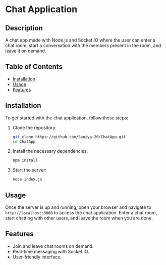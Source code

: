 # Chat Application

## Description
A chat app made with Node.js and Socket.IO where the user can enter a chat room, start a conversation with the members present in the room, and leave it on demand.

## Table of Contents
- [Installation](#installation)
- [Usage](#usage)
- [Features](#features)

## Installation
To get started with the chat application, follow these steps:

1. Clone the repository:
    ```sh
    git clone https://github.com/Saniya-26/ChatApp.git
    cd ChatApp
    ```

2. Install the necessary dependencies:
    ```sh
    npm install
    ```

3. Start the server:
    ```sh
    node index.js
    ```

## Usage
Once the server is up and running, open your browser and navigate to `http://localhost:3000` to access the chat application. Enter a chat room, start chatting with other users, and leave the room when you are done.

## Features
- Join and leave chat rooms on demand.
- Real-time messaging with Socket.IO.
- User-friendly interface.

